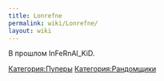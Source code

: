 ```yaml
---
title: Lonrefne
permalink: wiki/Lonrefne/
layout: wiki
---
```


В прошлом InFeRnAl_KiD.

[Категория:Пуперы](Категория:Пуперы "wikilink")
[Категория:Рандомщики](Категория:Рандомщики "wikilink")
